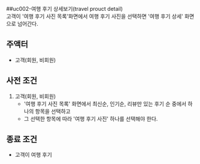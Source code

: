 ##uc002-여행 후기 상세보기(travel prouct detail) \
고객이 '여행 후기 사진 목록'화면에서 여행 후기 사진을 선택하면 '여행 후기 상세' 화면으로 넘어간다.

## 주액터
- 고객(회원, 비회원)


## 사전 조건
1. 고객(회원, 비회원)
    - '여행 후기 사진 목록' 화면에서 최신순, 인기순, 리뷰만 있는 후기 순 중에서 하나의 항목을 선택하고 
    -  그 선택한 항목에 따라 '여행 후기 사진' 하나를 선택해야 한다.

 ## 종료 조건

   - 고객이 여행 후기 